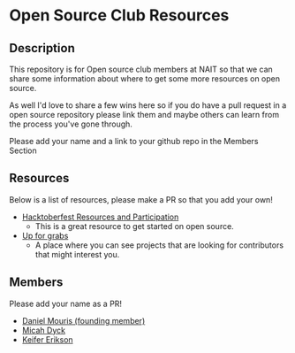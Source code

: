 # Open Source Club Resources

## Description

This repository is for Open source club members at NAIT so that we can share some information about where to get some more resources on open source.

As well I'd love to share a few wins here so if you do have a pull request in a open source repository please link them and maybe others can learn from the process you've gone through.

Please add your name and a link to your github repo in the Members Section

## Resources

Below is a list of resources, please make a PR so that you add your own!

- [Hacktoberfest Resources and Participation](https://hacktoberfest.com/participation/)
   - This is a great resource to get started on open source.
- [Up for grabs](https://up-for-grabs.net/#/)
  - A place where you can see projects that are looking for contributors that might interest you.

## Members

Please add your name as a PR!

- [Daniel Mouris (founding member)](https://github.com/dgmouris)
- [Micah Dyck](https://github.com/mdyck23)
- [Keifer Erikson](https://github.com/keifererikson)

